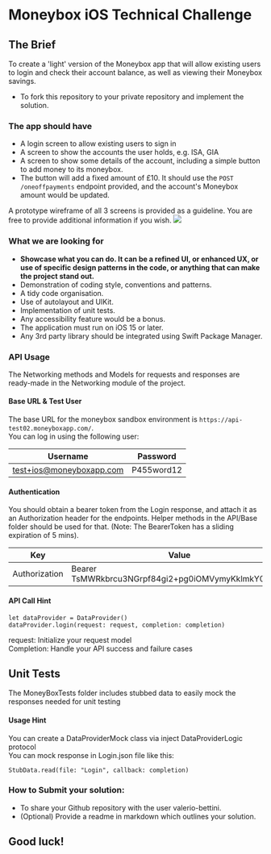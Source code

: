 
# Moneybox iOS Technical Challenge

## The Brief

To create a 'light' version of the Moneybox app that will allow existing users to login and check their account balance, as well as viewing their Moneybox savings. 
- To fork this repository to your private repository and implement the solution.
 
### The app should have
- A login screen to allow existing users to sign in
- A screen to show the accounts the user holds, e.g. ISA, GIA
- A screen to show some details of the account, including a simple button to add money to its moneybox.
- The button will add a fixed amount of £10. It should use the `POST /oneoffpayments` endpoint provided, and the account's Moneybox amount would be updated.

A prototype wireframe of all 3 screens is provided as a guideline. You are free to provide additional information if you wish.
![](wireframe.png)

### What we are looking for
 - **Showcase what you can do. It can be a refined UI, or enhanced UX, or use of specific design patterns in the code, or anything that can make the project stand out.**
 - Demonstration of coding style, conventions and patterns.
 - A tidy code organisation.
 - Use of autolayout and UIKit.
 - Implementation of unit tests.
 - Any accessibility feature would be a bonus.
 - The application must run on iOS 15 or later.
 - Any 3rd party library should be integrated using Swift Package Manager.

### API Usage
The Networking methods and Models for requests and responses are ready-made in the Networking module of the project.

#### Base URL & Test User
The base URL for the moneybox sandbox environment is `https://api-test02.moneyboxapp.com/`. </br>
You can log in using the following user:

|  Username          | Password         |
| ------------- | ------------- |
| test+ios@moneyboxapp.com  | P455word12  |

#### Authentication
You should obtain a bearer token from the Login response, and attach it as an Authorization header for the endpoints. Helper methods in the API/Base folder should be used for that.
(Note: The BearerToken has a sliding expiration of 5 mins).

| Key  |  Value  |
| ------------- | ------------- |
| Authorization |  Bearer TsMWRkbrcu3NGrpf84gi2+pg0iOMVymyKklmkY0oI84= |

#### API Call Hint

```
let dataProvider = DataProvider()
dataProvider.login(request: request, completion: completion)
```
request: Initialize your request model </br>
Completion: Handle your API success and failure cases

## Unit Tests
The MoneyBoxTests folder includes stubbed data to easily mock the responses needed for unit testing

#### Usage Hint
You can create a DataProviderMock class via inject DataProviderLogic protocol </br>
You can mock response in Login.json file like this:
```
StubData.read(file: "Login", callback: completion)
```

### How to Submit your solution:
 - To share your Github repository with the user valerio-bettini.
 - (Optional) Provide a readme in markdown which outlines your solution.

## Good luck!
